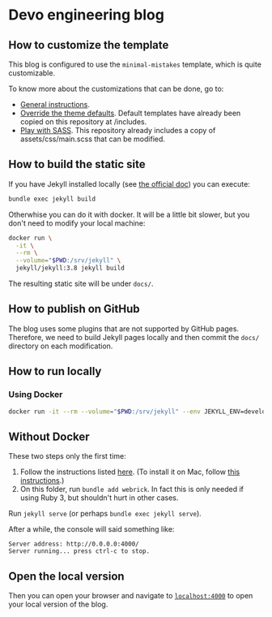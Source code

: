 # Devo engineering blog

## How to customize the template

This blog is configured to use the `minimal-mistakes` template, which is quite customizable.

To know more about the customizations that can be done, go to:

- [General instructions](https://mmistakes.github.io/minimal-mistakes/docs/configuration/).
- [Override the theme defaults](https://mmistakes.github.io/minimal-mistakes/docs/overriding-theme-defaults/).
  Default templates have already been copied on this repository at /includes.
- [Play with SASS](https://mmistakes.github.io/minimal-mistakes/docs/stylesheets/).
  This repository already includes a copy of assets/css/main.scss that can be modified.

## How to build the static site

If you have Jekyll installed locally (see [the official doc](https://jekyllrb.com/docs/installation/))
you can execute:

```sh
bundle exec jekyll build
```

Otherwhise you can do it with docker.
It will be a little bit slower, but you don't need to modify your local machine:

```sh
docker run \
  -it \
  --rm \
  --volume="$PWD:/srv/jekyll" \
  jekyll/jekyll:3.8 jekyll build
```

The resulting static site will be under `docs/`.

## How to publish on GitHub

The blog uses some plugins that are not supported by GitHub pages.
Therefore, we need to build Jekyll pages locally and then commit the `docs/`
directory on each modification.

## How to run locally

### Using Docker

```sh
docker run -it --rm --volume="$PWD:/srv/jekyll" --env JEKYLL_ENV=development -p 4000:4000 jekyll/jekyll:3.8 jekyll serve
```

## Without Docker

These two steps only the first time:

1. Follow the instructions listed [here](https://jekyllrb.com/docs/installation/).
  (To install it on Mac, follow [this instructions](https://jekyllrb.com/docs/installation/macos/).)
1. On this folder, run `bundle add webrick`. In fact this is only needed if using Ruby 3, but shouldn't hurt in other cases.

Run `jekyll serve` (or perhaps `bundle exec jekyll serve`).

After a while, the console will said something like:

```
Server address: http://0.0.0.0:4000/   
Server running... press ctrl-c to stop.
```

## Open the local version

Then you can open your browser and navigate to [`localhost:4000`](http://localhost:4000/) to open your local version of the blog.
